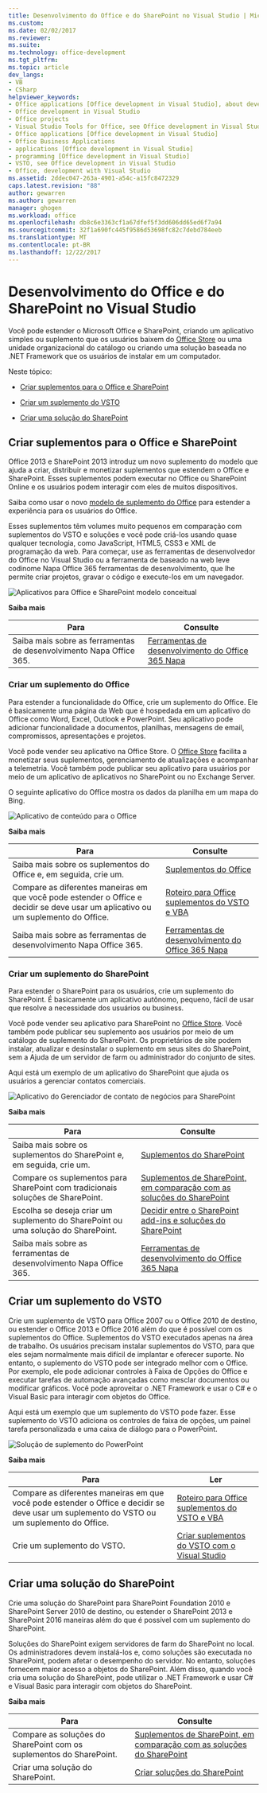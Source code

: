 ```yaml
---
title: Desenvolvimento do Office e do SharePoint no Visual Studio | Microsoft Docs
ms.custom: 
ms.date: 02/02/2017
ms.reviewer: 
ms.suite: 
ms.technology: office-development
ms.tgt_pltfrm: 
ms.topic: article
dev_langs:
- VB
- CSharp
helpviewer_keywords:
- Office applications [Office development in Visual Studio], about developing applications
- Office development in Visual Studio
- Office projects
- Visual Studio Tools for Office, see Office development in Visual Studio
- Office applications [Office development in Visual Studio]
- Office Business Applications
- applications [Office development in Visual Studio]
- programming [Office development in Visual Studio]
- VSTO, see Office development in Visual Studio
- Office, development with Visual Studio
ms.assetid: 2ddec047-263a-4901-a54c-a15fc8472329
caps.latest.revision: "88"
author: gewarren
ms.author: gewarren
manager: ghogen
ms.workload: office
ms.openlocfilehash: db8c6e3363cf1a67dfef5f3dd606dd65ed6f7a94
ms.sourcegitcommit: 32f1a690fc445f9586d53698fc82c7debd784eeb
ms.translationtype: MT
ms.contentlocale: pt-BR
ms.lasthandoff: 12/22/2017
---
```

# <a name="office-and-sharepoint-development-in-visual-studio"></a>Desenvolvimento do Office e do SharePoint no Visual Studio
  Você pode estender o Microsoft Office e SharePoint, criando um aplicativo simples ou suplemento que os usuários baixem do [Office Store](https://store.office.com/) ou uma unidade organizacional do catálogo ou criando uma solução baseada no .NET Framework que os usuários de instalar em um computador.  
  
 Neste tópico:  
  
-   [Criar suplementos para o Office e SharePoint](#Apps)  
  
-   [Criar um suplemento do VSTO](#Add-ins)  
  
-   [Criar uma solução do SharePoint](#Solutions)  
  
##  <a name="Apps"></a>Criar suplementos para o Office e SharePoint  
 Office 2013 e SharePoint 2013 introduz um novo suplemento do modelo que ajuda a criar, distribuir e monetizar suplementos que estendem o Office e SharePoint.  Esses suplementos podem executar no Office ou SharePoint Online e os usuários podem interagir com eles de muitos dispositivos.  
  
 Saiba como usar o novo [modelo de suplemento do Office](https://msdn.microsoft.com/library/office/jj220082.aspx) para estender a experiência para os usuários do Office.  
  
 Esses suplementos têm volumes muito pequenos em comparação com suplementos do VSTO e soluções e você pode criá-los usando quase qualquer tecnologia, como JavaScript, HTML5, CSS3 e XML de programação da web.  Para começar, use as ferramentas de desenvolvedor do Office no Visual Studio ou a ferramenta de baseado na web leve codinome Napa Office 365 ferramentas de desenvolvimento, que lhe permite criar projetos, gravar o código e execute-los em um navegador.  
  
 ![Aplicativos para Office e SharePoint modelo conceitual](../vsto/media/officeandsharepointapps2015.png "aplicativos para Office e SharePoint modelo conceitual")  
  
 **Saiba mais**  
  
|Para|Consulte|  
|--------|---------|  
|Saiba mais sobre as ferramentas de desenvolvimento Napa Office 365.|[Ferramentas de desenvolvimento do Office 365 Napa](https://msdn.microsoft.com/library/dn974046.aspx)|  
  
### <a name="build-an-office-add-in"></a>Criar um suplemento do Office  
 Para estender a funcionalidade do Office, crie um suplemento do Office. Ele é basicamente uma página da Web que é hospedada em um aplicativo do Office como Word, Excel, Outlook e PowerPoint. Seu aplicativo pode adicionar funcionalidade a documentos, planilhas, mensagens de email, compromissos, apresentações e projetos.  
  
 Você pode vender seu aplicativo na Office Store.  O [Office Store](https://store.office.com/) facilita a monetizar seus suplementos, gerenciamento de atualizações e acompanhar a telemetria. Você também pode publicar seu aplicativo para usuários por meio de um aplicativo de aplicativos no SharePoint ou no Exchange Server.  
  
 O seguinte aplicativo do Office mostra os dados da planilha em um mapa do Bing.  
  
 ![Aplicativo de conteúdo para o Office](../vsto/media/appforoffice.png "aplicativo de conteúdo para o Office")  
  
 **Saiba mais**  
  
|Para|Consulte|  
|--------|---------|  
|Saiba mais sobre os suplementos do Office e, em seguida, crie um.|[Suplementos do Office](http://msdn.microsoft.com/office/dn448457)|  
|Compare as diferentes maneiras em que você pode estender o Office e decidir se deve usar um aplicativo ou um suplemento do Office.|[Roteiro para Office suplementos do VSTO e VBA](http://blogs.msdn.com/b/officeapps/archive/2013/06/18/roadmap-for-apps-for-office-vsto-and-vba.aspx)|  
|Saiba mais sobre as ferramentas de desenvolvimento Napa Office 365.|[Ferramentas de desenvolvimento do Office 365 Napa](https://msdn.microsoft.com/library/dn974046.aspx)|  
  
### <a name="build-a-sharepoint-add-in"></a>Criar um suplemento do SharePoint  
 Para estender o SharePoint para os usuários, crie um suplemento do SharePoint. É basicamente um aplicativo autônomo, pequeno, fácil de usar que resolve a necessidade dos usuários ou business.  
  
 Você pode vender seu aplicativo para SharePoint no [Office Store](https://store.office.com/). Você também pode publicar seu suplemento aos usuários por meio de um catálogo de suplemento do SharePoint.  Os proprietários de site podem instalar, atualizar e desinstalar o suplemento em seus sites do SharePoint, sem a Ajuda de um servidor de farm ou administrador do conjunto de sites.  
  
 Aqui está um exemplo de um aplicativo do SharePoint que ajuda os usuários a gerenciar contatos comerciais.  
  
 ![Aplicativo do Gerenciador de contato de negócios para SharePoint](../vsto/media/appforsharepoint.png "aplicativo do Gerenciador de contato de negócios para SharePoint")  
  
 **Saiba mais**  
  
|Para|Consulte|  
|--------|---------|  
|Saiba mais sobre os suplementos do SharePoint e, em seguida, crie um.|[Suplementos do SharePoint](https://msdn.microsoft.com/library/office/fp179930.aspx)|  
|Compare os suplementos para SharePoint com tradicionais soluções de SharePoint.|[Suplementos de SharePoint, em comparação com as soluções do SharePoint](http://msdn.microsoft.com/library/office/jj163114.aspx)|  
|Escolha se deseja criar um suplemento do SharePoint ou uma solução do SharePoint.|[Decidir entre o SharePoint add-ins e soluções do SharePoint](https://msdn.microsoft.com/library/office/jj163114.aspx)|  
|Saiba mais sobre as ferramentas de desenvolvimento Napa Office 365.|[Ferramentas de desenvolvimento do Office 365 Napa](https://msdn.microsoft.com/library/dn974046.aspx)|  
  
##  <a name="Add-ins"></a>Criar um suplemento do VSTO  
 Crie um suplemento de VSTO para Office 2007 ou o Office 2010 de destino, ou estender o Office 2013 e Office 2016 além do que é possível com os suplementos do Office. Suplementos do VSTO executados apenas na área de trabalho. Os usuários precisam instalar suplementos do VSTO, para que eles sejam normalmente mais difícil de implantar e oferecer suporte.  No entanto, o suplemento do VSTO pode ser integrado melhor com o Office. Por exemplo, ele pode adicionar controles à Faixa de Opções do Office e executar tarefas de automação avançadas como mesclar documentos ou modificar gráficos. Você pode aproveitar o .NET Framework e usar o C# e o Visual Basic para interagir com objetos do Office.  
  
 Aqui está um exemplo que um suplemento do VSTO pode fazer. Esse suplemento do VSTO adiciona os controles de faixa de opções, um painel tarefa personalizada e uma caixa de diálogo para o PowerPoint.  
  
 ![Solução de suplemento do PowerPoint](../vsto/media/powerpointaddin.png "solução de suplemento do PowerPoint")  
  
 **Saiba mais**  
  
|Para|Ler|  
|--------|----------|  
|Compare as diferentes maneiras em que você pode estender o Office e decidir se deve usar um suplemento do VSTO ou um suplemento do Office.|[Roteiro para Office suplementos do VSTO e VBA](http://blogs.msdn.com/b/officeapps/archive/2013/06/18/roadmap-for-apps-for-office-vsto-and-vba.aspx)|  
|Crie um suplemento do VSTO.|[Criar suplementos do VSTO com o Visual Studio](https://msdn.microsoft.com/library/jj620922.aspx)|  
  
##  <a name="Solutions"></a>Criar uma solução do SharePoint  
 Crie uma solução do SharePoint para SharePoint Foundation 2010 e SharePoint Server 2010 de destino, ou estender o SharePoint 2013 e SharePoint 2016 maneiras além do que é possível com um suplemento do SharePoint.  
  
 Soluções do SharePoint exigem servidores de farm do SharePoint no local. Os administradores devem instalá-los e, como soluções são executada no SharePoint, podem afetar o desempenho do servidor. No entanto, soluções fornecem maior acesso a objetos do SharePoint. Além disso, quando você cria uma solução do SharePoint, pode utilizar o .NET Framework e usar C# e Visual Basic para interagir com objetos do SharePoint.  
  
 **Saiba mais**  
  
|Para|Consulte|  
|--------|---------|  
|Compare as soluções do SharePoint com os suplementos do SharePoint.|[Suplementos de SharePoint, em comparação com as soluções do SharePoint](http://msdn.microsoft.com/library/office/jj163114.aspx)|  
|Criar uma solução do SharePoint.|[Criar soluções do SharePoint](../sharepoint/create-sharepoint-solutions.md)|  
  
  